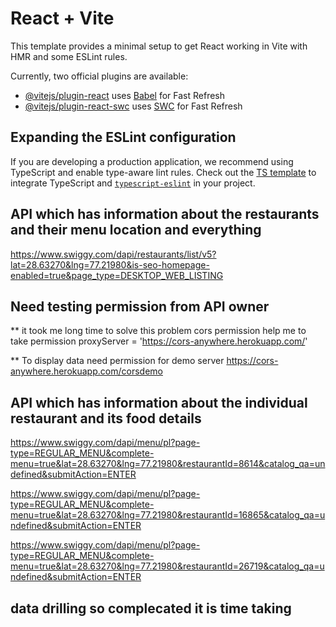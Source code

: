 # React + Vite

This template provides a minimal setup to get React working in Vite with HMR and some ESLint rules.

Currently, two official plugins are available:

- [@vitejs/plugin-react](https://github.com/vitejs/vite-plugin-react/blob/main/packages/plugin-react/README.md) uses [Babel](https://babeljs.io/) for Fast Refresh
- [@vitejs/plugin-react-swc](https://github.com/vitejs/vite-plugin-react-swc) uses [SWC](https://swc.rs/) for Fast Refresh

## Expanding the ESLint configuration

If you are developing a production application, we recommend using TypeScript and enable type-aware lint rules. Check out the [TS template](https://github.com/vitejs/vite/tree/main/packages/create-vite/template-react-ts) to integrate TypeScript and [`typescript-eslint`](https://typescript-eslint.io) in your project.



## API which has information about the restaurants and their menu location and everything
https://www.swiggy.com/dapi/restaurants/list/v5?lat=28.63270&lng=77.21980&is-seo-homepage-enabled=true&page_type=DESKTOP_WEB_LISTING


## Need testing permission from API owner 
** it took me long time to solve this problem cors permission help me to take permission
proxyServer = 'https://cors-anywhere.herokuapp.com/'

** To display data need permission for demo server
https://cors-anywhere.herokuapp.com/corsdemo


## API which has information about the  individual restaurant and its food details
https://www.swiggy.com/dapi/menu/pl?page-type=REGULAR_MENU&complete-menu=true&lat=28.63270&lng=77.21980&restaurantId=8614&catalog_qa=undefined&submitAction=ENTER


https://www.swiggy.com/dapi/menu/pl?page-type=REGULAR_MENU&complete-menu=true&lat=28.63270&lng=77.21980&restaurantId=16865&catalog_qa=undefined&submitAction=ENTER

https://www.swiggy.com/dapi/menu/pl?page-type=REGULAR_MENU&complete-menu=true&lat=28.63270&lng=77.21980&restaurantId=26719&catalog_qa=undefined&submitAction=ENTER

## data drilling so complecated it is time taking 